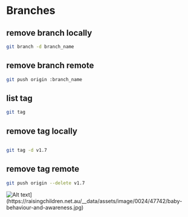 # Branches

## remove branch locally

```bash
git branch -d branch_name
```
## remove branch remote

```bash
git push origin :branch_name

```

## list tag

```bash
git tag

```

## remove tag locally

```bash

git tag -d v1.7

```
## remove tag remote

```bash
git push origin --delete v1.7

```


<img src="[/path/to/img.jpg" alt="Alt text](https://raisingchildren.net.au/__data/assets/image/0024/47742/baby-behaviour-and-awareness.jpg)" title="Optional title">
